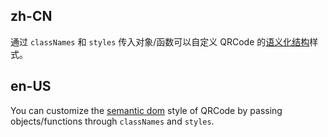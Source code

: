 ## zh-CN

通过 `classNames` 和 `styles` 传入对象/函数可以自定义 QRCode 的[语义化结构](#semantic-dom)样式。

## en-US

You can customize the [semantic dom](#semantic-dom) style of QRCode by passing objects/functions through `classNames` and `styles`.
